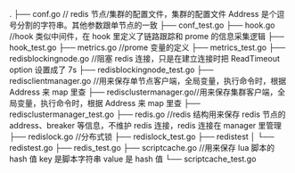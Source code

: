 .
├── conf.go // redis 节点/集群的配置文件，集群的配置文件 Address 是个逗号分割的字符串。其他参数跟单节点的一致
├── conf_test.go
├── hook.go //hook 类似中间件，在 hook 里定义了链路跟踪和 prome 的信息采集逻辑
├── hook_test.go
├── metrics.go //prome 变量的定义
├── metrics_test.go
├── redisblockingnode.go //阻塞 redis 连接，只是在建立连接时把 ReadTimeout option 设置成了 7s
├── redisblockingnode_test.go
├── redisclientmanager.go //用来保存单节点客户端，全局变量，执行命令时，根据 Address 来 map 里查
├── redisclustermanager.go//用来保存集群客户端，全局变量，执行命令时，根据 Address 来 map 里查
├── redisclustermanager_test.go
├── redis.go //redis 结构用来保存 redis 节点的 address、breaker 等信息，不维护 redis 连接，redis 连接在 manager 里管理
├── redislock.go //分布式锁
├── redislock_test.go
├── redistest
│ └── redistest.go
├── redis_test.go
├── scriptcache.go //用来保存 lua 脚本的 hash 值 key 是脚本字符串 value 是 hash 值
└── scriptcache_test.go
